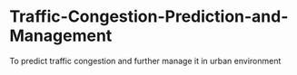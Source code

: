 # Traffic-Congestion-Prediction-and-Management
To predict traffic congestion and further manage it in urban environment
